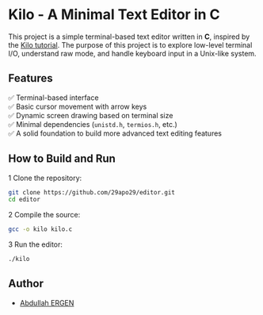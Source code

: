 
# Kilo - A Minimal Text Editor in C

This project is a simple terminal-based text editor written in **C**, inspired by the [Kilo tutorial](https://viewsourcecode.org/snaptoken/kilo/).
The purpose of this project is to explore low-level terminal I/O, understand raw mode, and handle keyboard input in a Unix-like system.

## Features

✅ Terminal-based interface  
✅ Basic cursor movement with arrow keys  
✅ Dynamic screen drawing based on terminal size  
✅ Minimal dependencies (`unistd.h`, `termios.h`, etc.)  
✅ A solid foundation to build more advanced text editing features

## How to Build and Run

1️ Clone the repository:

```bash
git clone https://github.com/29apo29/editor.git
cd editor
```

2️ Compile the source:

```bash
gcc -o kilo kilo.c
```

3️ Run the editor:

```bash
./kilo
```
 

## Author

- [Abdullah ERGEN](https://x.com/29apo29)

